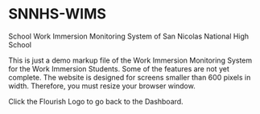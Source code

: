 # SNNHS-WIMS
School Work Immersion Monitoring System of San Nicolas National High School

This is just a demo markup file of the Work Immersion Monitoring System for the Work Immersion Students. Some of the features are not yet complete.
The website is designed for screens smaller than 600 pixels in width. Therefore, you must resize your browser window.

Click the Flourish Logo to go back to the Dashboard.
